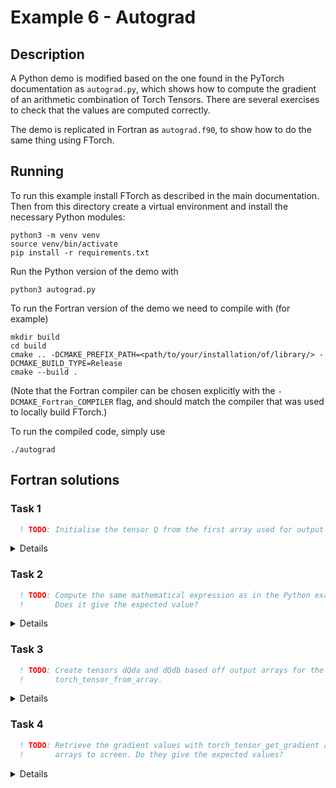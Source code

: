 # Example 6 - Autograd

## Description

A Python demo is modified based on the one found in the PyTorch documentation as
`autograd.py`, which shows how to compute the gradient of an arithmetic
combination of Torch Tensors. There are several exercises to check that the
values are computed correctly.

The demo is replicated in Fortran as `autograd.f90`, to show how to do the same
thing using FTorch.

## Running

To run this example install FTorch as described in the main documentation.
Then from this directory create a virtual environment and install the necessary
Python modules:
```
python3 -m venv venv
source venv/bin/activate
pip install -r requirements.txt
```

Run the Python version of the demo with
```
python3 autograd.py
```

To run the Fortran version of the demo we need to compile with (for example)
```
mkdir build
cd build
cmake .. -DCMAKE_PREFIX_PATH=<path/to/your/installation/of/library/> -DCMAKE_BUILD_TYPE=Release
cmake --build .
```

(Note that the Fortran compiler can be chosen explicitly with the `-DCMAKE_Fortran_COMPILER` flag,
and should match the compiler that was used to locally build FTorch.)

To run the compiled code, simply use
```
./autograd
```

## Fortran solutions

### Task 1

```fortran
  ! TODO: Initialise the tensor Q from the first array used for output with torch_tensor_from_array
```

<details>

```fortran
  ! Initialise Q from the first array used for output
  call torch_tensor_from_array(Q, out_data1, torch_kCPU)
```

</details>

### Task 2

```fortran
  ! TODO: Compute the same mathematical expression as in the Python example and print it to screen.
  !       Does it give the expected value?
```

<details>

```fortran
  ! Compute the same mathematical expression as in the Python example and print it to screen.
  Q = multiplier * (a**3 - b * b / divisor)
  write (*,*) "Q = 3 * (a^3 - b*b/3) = 3*a^3 - b^2 = ", out_data1(:)
```

The output should be
```
Q = 3 * (a^3 - b*b/3) = 3*a^3 - b^2 =   -12.0000000       65.0000000
```

</details>

### Task 3

```fortran
  ! TODO: Create tensors dQda and dQdb based off output arrays for the gradients with
  !       torch_tensor_from_array.
```

<details>

```fortran
  ! Create tensors dQda and dQdb based off output arrays for the gradients
  call torch_tensor_from_array(dQda, out_data2, torch_kCPU)
  call torch_tensor_from_array(dQdb, out_data3, torch_kCPU)
```

</details>

### Task 4

```fortran
  ! TODO: Retrieve the gradient values with torch_tensor_get_gradient and print the corresponding
  !       arrays to screen. Do they give the expected values?
```

<details>

```fortran
  ! Retrieve the gradient values and print the corresponding arrays to screen
  call torch_tensor_get_gradient(dQda, a)
  call torch_tensor_get_gradient(dQdb, b)
  write(*,*) "dQda = 9*a^2 = ", out_data2
  write(*,*) "dQdb = - 2*b = ", out_data3
```

The output should be
```
dQda = 9*a^2 =    36.0000000       81.0000000
dQdb = - 2*b =   -12.0000000      -8.00000000
```

</details>
